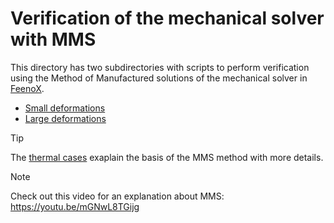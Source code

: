 # Verification of the mechanical solver with MMS

This directory has two subdirectories with scripts to perform verification using the Method of Manufactured solutions of the mechanical solver in [FeenoX](https://www.seamplex.com/feenox).

 * [Small deformations](sdef)
 * [Large deformations](ldef)

> [!TIP]
> The [thermal cases](../mechanical) exaplain the basis of the MMS method with more details.

> [!NOTE]
> Check out this video for an explanation about MMS: <https://youtu.be/mGNwL8TGijg>
